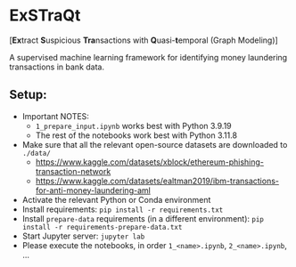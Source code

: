 # ExSTraQt
[**Ex**tract **S**uspicious **Tra**nsactions with **Q**uasi-**t**emporal (Graph Modeling)]

A supervised machine learning framework for identifying money laundering transactions in bank data.

## Setup:
* Important NOTES:
  * `1_prepare_input.ipynb` works best with Python 3.9.19
  * The rest of the notebooks work best with Python 3.11.8
* Make sure that all the relevant open-source datasets are downloaded to `./data/`
  * https://www.kaggle.com/datasets/xblock/ethereum-phishing-transaction-network
  * https://www.kaggle.com/datasets/ealtman2019/ibm-transactions-for-anti-money-laundering-aml
* Activate the relevant Python or Conda environment
* Install requirements: `pip install -r requirements.txt`
* Install `prepare-data` requirements (in a different environment): `pip install -r requirements-prepare-data.txt`
* Start Jupyter server: `jupyter lab`
* Please execute the notebooks, in order `1_<name>.ipynb`, `2_<name>.ipynb`, ...
